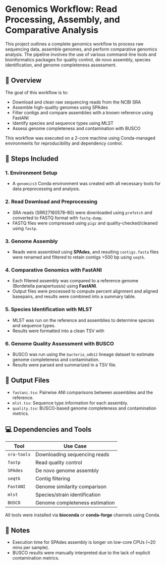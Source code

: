# Genomics Workflow: Read Processing, Assembly, and Comparative Analysis

This project outlines a complete genomics workflow to process raw sequencing data, assemble genomes, and perform comparative genomics analysis. The pipeline involves the use of various command-line tools and bioinformatics packages for quality control, de novo assembly, species identification, and genome completeness assessment.

## 🧬 Overview

The goal of this workflow is to:
- Download and clean raw sequencing reads from the NCBI SRA
- Assemble high-quality genomes using SPAdes
- Filter contigs and compare assemblies with a known reference using FastANI
- Identify species and sequence types using MLST
- Assess genome completeness and contamination with BUSCO

This workflow was executed on a 2-core machine using Conda-managed environments for reproducibility and dependency control.

## 🔧 Steps Included

### 1. **Environment Setup**
- A `genomics3` Conda environment was created with all necessary tools for data preprocessing and analysis.

### 2. **Read Download and Preprocessing**
- SRA reads (SRR27160578–80) were downloaded using `prefetch` and converted to FASTQ format with `fastq-dump`.
- FASTQ files were compressed using `pigz` and quality-checked/cleaned using `fastp`.

### 3. **Genome Assembly**
- Reads were assembled using **SPAdes**, and resulting `contigs.fasta` files were renamed and filtered to retain contigs >500 bp using `seqtk`.

### 4. **Comparative Genomics with FastANI**
- Each filtered assembly was compared to a reference genome (Bordetella parapertussis) using **FastANI**.
- Output files were processed to compute percent alignment and aligned basepairs, and results were combined into a summary table.

### 5. **Species Identification with MLST**
- MLST was run on the reference and assemblies to determine species and sequence types.
- Results were formatted into a clean TSV with

### 6. **Genome Quality Assessment with BUSCO**
- BUSCO was run using the `bacteria_odb12` lineage dataset to estimate genome completeness and contamination.
- Results were parsed and summarized in a TSV file.

## 📂 Output Files

- `fastani.tsv`: Pairwise ANI comparisons between assemblies and the reference.
- `mlst.tsv`: Sequence type information for each assembly.
- `quality.tsv`: BUSCO-based genome completeness and contamination metrics.

## 💻 Dependencies and Tools

| Tool        | Use Case                          |
|-------------|-----------------------------------|
| `sra-tools` | Downloading sequencing reads      |
| `fastp`     | Read quality control              |
| `SPAdes`    | De novo genome assembly           |
| `seqtk`     | Contig filtering                  |
| `FastANI`   | Genome similarity comparison      |
| `mlst`      | Species/strain identification     |
| `BUSCO`     | Genome completeness estimation    |

All tools were installed via **bioconda** or **conda-forge** channels using Conda.

## 📝 Notes
- Execution time for SPAdes assembly is longer on low-core CPUs (~20 mins per sample).
- BUSCO results were manually interpreted due to the lack of explicit contamination metrics.

